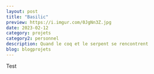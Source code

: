 ```yaml
---
layout: post
title: "Basilic"
preview: https://i.imgur.com/0JgNn3Z.jpg
date: 2023-02-12
category: projets 
category2: personnel
description: Quand le coq et le serpent se rencontrent
blog: blogprojets
---
```


Test
